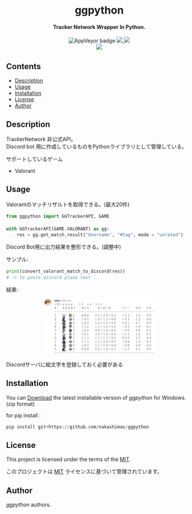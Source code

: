 
<p>
    <div align="center">
    <h1>ggpython</h1>
    </div>
</p>

<h4 align="center">Tracker Network Wrapper In Python.</h4>

<p align="center">
  <a>
    <img alt="AppVeyor badge" src="https://img.shields.io/badge/build-passing-brightgreen">
  </a>
  <a href = "https://github.com/nakashimas/ggpython/releases">
    <img src="https://img.shields.io/badge/releace-v0.0.0%20-58839b.svg?style=flat">
  </a>
  <a href="./LICENSE">
    <img src="http://img.shields.io/badge/license-MIT-blue.svg?style=flat">
  </a>
  <br>
  <a>
    <img src="https://img.shields.io/badge/platform-win--32%20%7C%20win--64-lightgrey">
  </a>
</p>

<h2> Contents </h2>

- [Description](#description)
- [Usage](#usage)
- [Installation](#installation)
- [License](#license)
- [Author](#author)

## Description

TrackerNetwork 非公式API。  
Discord bot 用に作成しているものをPythonライブラリとして管理している。

サポートしているゲーム

- Valorant

## Usage

Valorantのマッチリザルトを取得できる。(最大20件)

```py
from ggpython import GGTrackerAPI, GAME

with GGTrackerAPI(GAME.VALORANT) as gg:
    res = gg.get_match_result("Username", "#tag", mode = "unrated")
```

Discord Bot用に出力結果を整形できる。(調整中)

サンプル: 

```py
print(convert_valorant_match_to_discord(res))
# -> to paste discord plane text
```

結果: 

<p style="text-align:center;">
  <img src="https://github.com/nakashimas/ggpython/blob/master/img/discord_1.png?raw=true" style="width:60%"/>
</p>

Discordサーバに絵文字を登録しておく必要がある

## Installation

You can [Download](https://github.com/nakashimas/ggpython/releases) the latest installable version of _ggpython_ for Windows. (zip format)

for pip install :  

```py
pip install git+https://github.com/nakashimas/ggpython
```

## License

This project is licensed under the terms of the [MIT](./LICENSE).

このプロジェクトは [MIT](./LICENSE) ライセンスに基づいて管理されています。

## Author

_ggpython_ authors.
